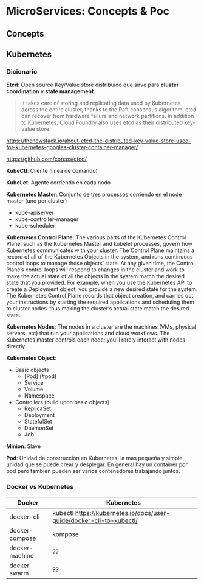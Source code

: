 # MicroServices: Concepts & Poc

## Concepts

## Kubernetes

### Dicionario

**Etcd**: Open source Key/Value store distribuido que sirve para **cluster coordination** y **state management**.
> It takes care of storing and replicating data used by Kubernetes across the entire cluster,
> thanks to the Raft consensus algorithm, etcd can recover from hardware failure and network partitions.
> In addition to Kubernetes, Cloud Foundry also uses etcd as their distributed key-value store.

<https://thenewstack.io/about-etcd-the-distributed-key-value-store-used-for-kubernetes-googles-cluster-container-manager/>

<https://github.com/coreos/etcd/>

**KubeCtl**: Cliente (linea de comando)

**KubeLet**: Agente corriendo en cada nodo

**Kubernetes Master**: Conjunto de tres processos corriendo en el node master (uno por cluster)

- kube-apiserver
- kube-controller-manager
- kube-scheduler

**Kubernetes Control Plane**: The various parts of the Kubernetes Control Plane, such as the Kubernetes Master and kubelet processes, govern how Kubernetes communicates with your cluster. The Control Plane maintains a record of all of the Kubernetes Objects in the system, and runs continuous control loops to manage those objects’ state. At any given time, the Control Plane’s control loops will respond to changes in the cluster and work to make the actual state of all the objects in the system match the desired state that you provided.
For example, when you use the Kubernetes API to create a Deployment object, you provide a new desired state for the system. The Kubernetes Control Plane records that object creation, and carries out your instructions by starting the required applications and scheduling them to cluster nodes–thus making the cluster’s actual state match the desired state.

**Kubernetes Nodes**: The nodes in a cluster are the machines (VMs, physical servers, etc) that run your applications and cloud workflows. The Kubernetes master controls each node; you’ll rarely interact with nodes directly.

**Kubernetes Object**:

- Basic objects
  - [Pod] (#pod)
  - Service
  - Volume
  - Namespace
- Controllers (build upon basic objects)
  - ReplicaSet
  - Deployment
  - StatefulSet
  - DaemonSet
  - Job

**Minion**: Slave

<a name="pod"></a>**Pod**: Unidad de construcción en Kubernetes, la mas pequeña y simple unidad que se puede crear y desplegar. En general hay un container por pod pero también pueden ser varios contenedores trabajando juntos.</a>

### Docker vs Kubernetes

Docker | Kubernetes
------ | ----------
docker-cli | kubectl <https://kubernetes.io/docs/user-guide/docker-cli-to-kubectl/>
docker-compose | kompose
docker-machine | ??
docker swarm | ??
